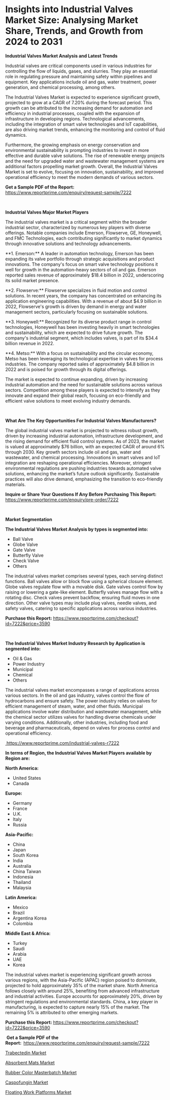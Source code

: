 <p><h1>Insights into Industrial Valves Market Size: Analysing Market Share, Trends, and Growth from 2024 to 2031</h1></p><p><strong>Industrial Valves Market Analysis and Latest Trends</strong></p>
<p><p>Industrial valves are critical components used in various industries for controlling the flow of liquids, gases, and slurries. They play an essential role in regulating pressure and maintaining safety within pipelines and equipment. Key applications include oil and gas, water treatment, power generation, and chemical processing, among others.</p><p>The Industrial Valves Market is expected to experience significant growth, projected to grow at a CAGR of 7.20% during the forecast period. This growth can be attributed to the increasing demand for automation and efficiency in industrial processes, coupled with the expansion of infrastructure in developing regions. Technological advancements, including the integration of smart valve technologies and IoT capabilities, are also driving market trends, enhancing the monitoring and control of fluid dynamics.</p><p>Furthermore, the growing emphasis on energy conservation and environmental sustainability is prompting industries to invest in more effective and durable valve solutions. The rise of renewable energy projects and the need for upgraded water and wastewater management systems are additional factors propelling market growth. Overall, the Industrial Valves Market is set to evolve, focusing on innovation, sustainability, and improved operational efficiency to meet the modern demands of various sectors.</p></p>
<p><strong>Get a Sample PDF of the Report:&nbsp;</strong> <a href="https://www.reportprime.com/enquiry/request-sample/7222">https://www.reportprime.com/enquiry/request-sample/7222</a></p>
<p>&nbsp;</p>
<p><strong>Industrial Valves Major Market Players</strong></p>
<p><p>The industrial valves market is a critical segment within the broader industrial sector, characterized by numerous key players with diverse offerings. Notable companies include Emerson, Flowserve, GE, Honeywell, and FMC Technologies, each contributing significantly to market dynamics through innovative solutions and technology advancements.</p><p>**1. Emerson:** A leader in automation technology, Emerson has been expanding its valve portfolio through strategic acquisitions and product innovations. The company's focus on smart valve technology positions it well for growth in the automation-heavy sectors of oil and gas. Emerson reported sales revenue of approximately $18.4 billion in 2022, underscoring its solid market presence.</p><p>**2. Flowserve:** Flowserve specializes in fluid motion and control solutions. In recent years, the company has concentrated on enhancing its application engineering capabilities. With a revenue of about $4.9 billion in 2022, Flowserve's growth is driven by demand in energy and water management sectors, particularly focusing on sustainable solutions.</p><p>**3. Honeywell:** Recognized for its diverse product range in control technologies, Honeywell has been investing heavily in smart technologies and sustainability, which are expected to drive future growth. The company's industrial segment, which includes valves, is part of its $34.4 billion revenue in 2022.</p><p>**4. Metso:** With a focus on sustainability and the circular economy, Metso has been leveraging its technological expertise in valves for process industries. The company reported sales of approximately $4.8 billion in 2022 and is poised for growth through its digital offerings.</p><p>The market is expected to continue expanding, driven by increasing industrial automation and the need for sustainable solutions across various sectors. Competition among these players is expected to intensify as they innovate and expand their global reach, focusing on eco-friendly and efficient valve solutions to meet evolving industry demands.</p></p>
<p>&nbsp;</p>
<p><strong>What Are The Key Opportunities For Industrial Valves Manufacturers?</strong></p>
<p><p>The global industrial valves market is projected to witness robust growth, driven by increasing industrial automation, infrastructure development, and the rising demand for efficient fluid control systems. As of 2023, the market is valued at approximately $76 billion, with an expected CAGR of around 6% through 2030. Key growth sectors include oil and gas, water and wastewater, and chemical processing. Innovations in smart valves and IoT integration are reshaping operational efficiencies. Moreover, stringent environmental regulations are pushing industries towards automated valve solutions, enhancing the market’s future outlook significantly. Sustainable practices will also drive demand, emphasizing the transition to eco-friendly materials.</p></p>
<p><strong>Inquire or Share Your Questions If Any Before Purchasing This Report:</strong> <a href="https://www.reportprime.com/enquiry/pre-order/7222">https://www.reportprime.com/enquiry/pre-order/7222</a></p>
<p>&nbsp;</p>
<p><strong>Market Segmentation</strong></p>
<p><strong>The Industrial Valves Market Analysis by types is segmented into:</strong></p>
<p><ul><li>Ball Valve</li><li>Globe Valve</li><li>Gate Valve</li><li>Butterfly Valve</li><li>Check Valve</li><li>Others</li></ul></p>
<p><p>The industrial valves market comprises several types, each serving distinct functions. Ball valves allow or block flow using a spherical closure element. Globe valves regulate flow with a movable disk. Gate valves control flow by raising or lowering a gate-like element. Butterfly valves manage flow with a rotating disc. Check valves prevent backflow, ensuring fluid moves in one direction. Other valve types may include plug valves, needle valves, and safety valves, catering to specific applications across various industries.</p></p>
<p><strong>Purchase this Report:&nbsp;</strong><a href="https://www.reportprime.com/checkout?id=7222&price=3590">https://www.reportprime.com/checkout?id=7222&price=3590</a></p>
<p>&nbsp;</p>
<p><strong>The Industrial Valves Market Industry Research by Application is segmented into:</strong></p>
<p><ul><li>Oil & Gas</li><li>Power Industry</li><li>Municipal</li><li>Chemical</li><li>Others</li></ul></p>
<p><p>The industrial valves market encompasses a range of applications across various sectors. In the oil and gas industry, valves control the flow of hydrocarbons and ensure safety. The power industry relies on valves for efficient management of steam, water, and other fluids. Municipal applications involve water distribution and wastewater management, while the chemical sector utilizes valves for handling diverse chemicals under varying conditions. Additionally, other industries, including food and beverage and pharmaceuticals, depend on valves for process control and operational efficiency.</p></p>
<p><a href="https://www.reportprime.com/industrial-valves-r7222">&nbsp;https://www.reportprime.com/industrial-valves-r7222</a></p>
<p><strong>In terms of Region, the Industrial Valves Market Players available by Region are:</strong></p>
<p>
    <p> <strong> North America: </strong>
        <ul>
            <li>United States</li>
            <li>Canada</li>
        </ul>
        </p> 
    <p> <strong> Europe: </strong>
        <ul>
            <li>Germany</li>
            <li>France</li>
            <li>U.K.</li>
            <li>Italy</li>
            <li>Russia</li>
        </ul>
        </p> 
    <p> <strong> Asia-Pacific: </strong>
        <ul>
            <li>China</li>
            <li>Japan</li>
            <li>South Korea</li>
            <li>India</li>
            <li>Australia</li>
            <li>China Taiwan</li>
            <li>Indonesia</li>
            <li>Thailand</li>
            <li>Malaysia</li>
        </ul>
        </p> 
    <p> <strong> Latin America: </strong>
        <ul>
            <li>Mexico</li>
            <li>Brazil</li>
            <li>Argentina Korea</li>
            <li>Colombia</li>
        </ul>
        </p> 
    <p> <strong> Middle East & Africa: </strong>
        <ul>
            <li>Turkey</li>
            <li>Saudi</li>
            <li>Arabia</li>
            <li>UAE</li>
            <li>Korea</li>
        </ul>
    </p>
    </p>
<p><p>The industrial valves market is experiencing significant growth across various regions, with the Asia-Pacific (APAC) region poised to dominate, projected to hold approximately 35% of the market share. North America follows closely with around 25%, benefiting from advanced infrastructure and industrial activities. Europe accounts for approximately 20%, driven by stringent regulations and environmental standards. China, a key player in manufacturing, is expected to capture nearly 15% of the market. The remaining 5% is attributed to other emerging markets.</p></p>
<p><strong>Purchase this Report: </strong><a href="https://www.reportprime.com/checkout?id=7222&price=3590">https://www.reportprime.com/checkout?id=7222&price=3590</a></p>
<p>&nbsp;<strong>Get a Sample PDF of the Report:&nbsp;&nbsp;</strong><a href="https://www.reportprime.com/enquiry/request-sample/7222">https://www.reportprime.com/enquiry/request-sample/7222</a></p>
<p><strong></strong></p>
<p><p><a href="https://medium.com/@kaitlynkristyfj13/trabectedin-market-trends-and-regional-insights-forecasted-for-period-from-2024-to-2031-4a4174914374">Trabectedin Market</a></p><p><a href="https://issuu.com/reportprime-2/docs/absorbent-mats-market-size-2030.ppt_5e54a5301b2d5b">Absorbent Mats Market</a></p><p><a href="https://issuu.com/reportprime-2/docs/rubber-color-masterbatch-market-siz_c4838be96d6059">Rubber Color Masterbatch Market</a></p><p><a href="https://medium.com/@kaitlynkristyfj13/mapping-the-caspofungin-market-trends-challenges-and-breakthroughs-2024-2031-9ed6fa14dcd6">Caspofungin Market</a></p><p><a href="https://www.linkedin.com/pulse/floating-work-platforms-market-trends-growth-outlook-2024--yrsjf?trackingId=1WQ1jVz%2BQzuTlebsrFuxsA%3D%3D">Floating Work Platforms Market</a></p></p>